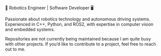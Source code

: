 🤖 Robotics Engineer | Software Developer 🖥️

Passionate about robotics technology and autonomous driving systems. Experienced in C++, Python, and ROS2, with expertise in computer vision and embedded systems. 

Repositories are not currently being maintained because I am quite busy with other projects. If you’d like to contribute to a project, feel free to reach out to me.
